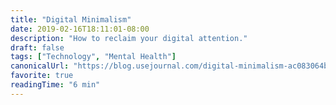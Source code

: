 ```yaml
---
title: "Digital Minimalism"
date: 2019-02-16T18:11:01-08:00
description: "How to reclaim your digital attention."
draft: false
tags: ["Technology", "Mental Health"]
canonicalUrl: "https://blog.usejournal.com/digital-minimalism-ac083064b4e4"
favorite: true
readingTime: "6 min"
---
```

